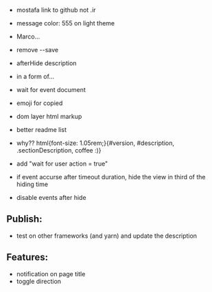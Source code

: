 - mostafa link to github not .ir
- message color: 555 on light theme
- Marco...
- remove --save
- afterHide description
- in a form of...
- wait for event document
- emoji for copied
- dom layer html markup
- better readme list
- why?? html{font-size: 1.05rem;}{#version, #description, .sectionDescription, coffee :)}


- add "wait for user action = true"
- if event accurse after timeout duration, hide the view in third of the hiding time
- disable events after hide


## Publish:
- test on other frameworks (and yarn) and update the description

## Features:
- notification on page title
- toggle direction